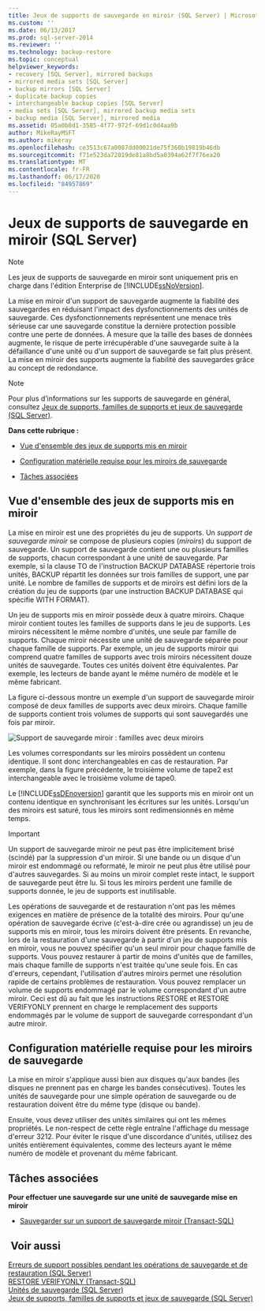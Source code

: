 ```yaml
---
title: Jeux de supports de sauvegarde en miroir (SQL Server) | Microsoft Docs
ms.custom: ''
ms.date: 06/13/2017
ms.prod: sql-server-2014
ms.reviewer: ''
ms.technology: backup-restore
ms.topic: conceptual
helpviewer_keywords:
- recovery [SQL Server], mirrored backups
- mirrored media sets [SQL Server]
- backup mirrors [SQL Server]
- duplicate backup copies
- interchangeable backup copies [SQL Server]
- media sets [SQL Server], mirrored backup media sets
- backup media [SQL Server], mirrored media
ms.assetid: 05a0b8d1-3585-4f77-972f-69d1c0d4aa9b
author: MikeRayMSFT
ms.author: mikeray
ms.openlocfilehash: ce3513c67a0087dd00021de75f360b19819b46db
ms.sourcegitcommit: f71e523da72019de81a8bd5a0394a62f7f76ea20
ms.translationtype: MT
ms.contentlocale: fr-FR
ms.lasthandoff: 06/17/2020
ms.locfileid: "84957869"
---
```

# <a name="mirrored-backup-media-sets-sql-server"></a>Jeux de supports de sauvegarde en miroir (SQL Server)
    
> [!NOTE]  
>  Les jeux de supports de sauvegarde en miroir sont uniquement pris en charge dans l'édition Enterprise de [!INCLUDE[ssNoVersion](../../includes/ssnoversion-md.md)].  
  
 La mise en miroir d'un support de sauvegarde augmente la fiabilité des sauvegardes en réduisant l'impact des dysfonctionnements des unités de sauvegarde. Ces dysfonctionnements représentent une menace très sérieuse car une sauvegarde constitue la dernière protection possible contre une perte de données. À mesure que la taille des bases de données augmente, le risque de perte irrécupérable d'une sauvegarde suite à la défaillance d'une unité ou d'un support de sauvegarde se fait plus présent. La mise en miroir des supports augmente la fiabilité des sauvegardes grâce au concept de redondance.  
  
> [!NOTE]  
>  Pour plus d’informations sur les supports de sauvegarde en général, consultez [Jeux de supports, familles de supports et jeux de sauvegarde &#40;SQL Server&#41;](media-sets-media-families-and-backup-sets-sql-server.md).  
  
 **Dans cette rubrique :**  
  
-   [Vue d'ensemble des jeux de supports mis en miroir](#OverviewofMirroredMediaSets)  
  
-   [Configuration matérielle requise pour les miroirs de sauvegarde](#HardwareReqs)  
  
-   [Tâches associées](#RelatedTasks)  
  
##  <a name="overview-of-mirrored-media-sets"></a><a name="OverviewofMirroredMediaSets"></a> Vue d'ensemble des jeux de supports mis en miroir  
 La mise en miroir est une des propriétés du jeu de supports. Un *support de sauvegarde miroir* se compose de plusieurs copies (*miroirs*) du support de sauvegarde. Un support de sauvegarde contient une ou plusieurs familles de supports, chacun correspondant à une unité de sauvegarde. Par exemple, si la clause TO de l'instruction BACKUP DATABASE répertorie trois unités, BACKUP répartit les données sur trois familles de support, une par unité. Le nombre de familles de supports et de miroirs est défini lors de la création du jeu de supports (par une instruction BACKUP DATABASE qui spécifie WITH FORMAT).  
  
 Un jeu de supports mis en miroir possède deux à quatre miroirs. Chaque miroir contient toutes les familles de supports dans le jeu de supports. Les miroirs nécessitent le même nombre d'unités, une seule par famille de supports. Chaque miroir nécessite une unité de sauvegarde séparée pour chaque famille de supports. Par exemple, un jeu de supports miroir qui comprend quatre familles de supports avec trois miroirs nécessitent douze unités de sauvegarde. Toutes ces unités doivent être équivalentes. Par exemple, les lecteurs de bande ayant le même numéro de modèle et le même fabricant.  
  
 La figure ci-dessous montre un exemple d'un support de sauvegarde miroir composé de deux familles de supports avec deux miroirs. Chaque famille de supports contient trois volumes de supports qui sont sauvegardés une fois par miroir.  
  
 ![Support de sauvegarde miroir : familles avec deux miroirs](../../database-engine/media/bnr-backup-media-mirror.gif "Support de sauvegarde miroir : familles avec deux miroirs")  
  
 Les volumes correspondants sur les miroirs possèdent un contenu identique. Il sont donc interchangeables en cas de restauration. Par exemple, dans la figure précédente, le troisième volume de tape2 est interchangeable avec le troisième volume de tape0.  
  
 Le [!INCLUDE[ssDEnoversion](../../includes/ssdenoversion-md.md)] garantit que les supports mis en miroir ont un contenu identique en synchronisant les écritures sur les unités. Lorsqu'un des miroirs est saturé, tous les miroirs sont redimensionnés en même temps.  
  
> [!IMPORTANT]  
>  Un support de sauvegarde miroir ne peut pas être implicitement brisé (scindé) par la suppression d'un miroir. Si une bande ou un disque d'un miroir est endommagé ou reformaté, le miroir ne peut plus être utilisé pour d'autres sauvegardes. Si au moins un miroir complet reste intact, le support de sauvegarde peut être lu. Si tous les miroirs perdent une famille de supports donnée, le jeu de supports est inutilisable.  
  
 Les opérations de sauvegarde et de restauration n'ont pas les mêmes exigences en matière de présence de la totalité des miroirs. Pour qu'une opération de sauvegarde écrive (c'est-à-dire crée ou agrandisse) un jeu de supports mis en miroir, tous les miroirs doivent être présents. En revanche, lors de la restauration d'une sauvegarde à partir d'un jeu de supports mis en miroir, vous ne pouvez spécifier qu'un seul miroir pour chaque famille de supports. Vous pouvez restaurer à partir de moins d'unités que de familles, mais chaque famille de supports n'est traitée qu'une seule fois. En cas d'erreurs, cependant, l'utilisation d'autres miroirs permet une résolution rapide de certains problèmes de restauration. Vous pouvez remplacer un volume de supports endommagé par le volume correspondant d'un autre miroir. Ceci est dû au fait que les instructions RESTORE et RESTORE VERIFYONLY prennent en charge le remplacement des supports endommagés par le volume de support de sauvegarde correspondant d'un autre miroir.  
  
##  <a name="hardware-requirements-for-backup-mirrors"></a><a name="HardwareReqs"></a> Configuration matérielle requise pour les miroirs de sauvegarde  
 La mise en miroir s'applique aussi bien aux disques qu'aux bandes (les disques ne prennent pas en charge les bandes consécutives). Toutes les unités de sauvegarde pour une simple opération de sauvegarde ou de restauration doivent être du même type (disque ou bande).  
  
 Ensuite, vous devez utiliser des unités similaires qui ont les mêmes propriétés. Le non-respect de cette règle entraîne l'affichage du message d'erreur 3212. Pour éviter le risque d'une discordance d'unités, utilisez des unités entièrement équivalentes, comme des lecteurs ayant le même numéro de modèle et provenant du même fabricant.  
  
##  <a name="related-tasks"></a><a name="RelatedTasks"></a> Tâches associées  
 **Pour effectuer une sauvegarde sur une unité de sauvegarde mise en miroir**  
  
-   [Sauvegarder sur un support de sauvegarde miroir &#40;Transact-SQL&#41;](back-up-to-a-mirrored-media-set-transact-sql.md)  
  
## <a name="see-also"></a> Voir aussi  
 [Erreurs de support possibles pendant les opérations de sauvegarde et de restauration &#40;SQL Server&#41;](possible-media-errors-during-backup-and-restore-sql-server.md)   
 [RESTORE VERIFYONLY &#40;Transact-SQL&#41;](/sql/t-sql/statements/restore-statements-verifyonly-transact-sql)   
 [Unités de sauvegarde &#40;SQL Server&#41;](backup-devices-sql-server.md)   
 [Jeux de supports, familles de supports et jeux de sauvegarde &#40;SQL Server&#41;](media-sets-media-families-and-backup-sets-sql-server.md)  
  
  
